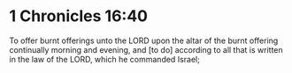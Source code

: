 # 1 Chronicles 16:40

To offer burnt offerings unto the LORD upon the altar of the burnt offering continually morning and evening, and [to do] according to all that is written in the law of the LORD, which he commanded Israel;